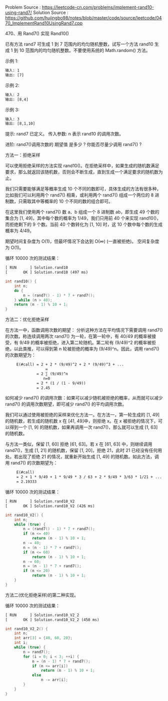 <!--
 * @Author : Hu Jingbo
 * @Date   : 2021-09-12
-->

Problem Source : <https://leetcode-cn.com/problems/implement-rand10-using-rand7/>
Solution Source : <https://github.com/hujingbo98/notes/blob/master/code/source/leetcode/0470_ImplementRand10UsingRand7.cpp>

470、用 Rand7() 实现 Rand10()

已有方法 rand7 可生成 1 到 7 范围内的均匀随机整数，试写一个方法 rand10 生成 1 到 10 范围内的均匀随机整数。不要使用系统的 Math.random() 方法。

示例 1:

```txt
输入: 1
输出: [7]
```

示例 2:

```txt
输入: 2
输出: [8,4]
```

示例 3:

```txt
输入: 3
输出: [8,1,10]
```

提示:
rand7 已定义。
传入参数: n 表示 rand10 的调用次数。

进阶:
rand7()调用次数的 期望值 是多少 ?
你能否尽量少调用 rand7() ?

方法一：拒绝采样

可以使用拒绝采样的方法实现 rand10()。在拒绝采样中，如果生成的随机数满足要求，那么就返回该随机数，否则会不断生成，直到生成一个满足要求的随机数为止。

我们只需要能够满足等概率生成 10 个不同的数即可，具体生成的方法有很多种，比如我们可以利用两个 rand7() 相乘，或利用两个 rand7() 组成一个两位的 8 进制数，只需取其中等概率的 10 个不同的数的组合即可。

在这里我们使用两个 rand7() 数 a、b 组成一个 8 进制数 ab，即生成 49 个数的集合为 [1, 49]，其中每个数的概率为 1/49，我们只用前 40 个来实现 rand10()，而拒绝剩下的 9 个数。当前 40 个数转化为 [1, 10] 时，这 10 个数中每个数的生成概率为 4/49。

期望时间复杂度为 O(1)，但最坏情况下会达到 O(∞) (一直被拒绝)。
空间复杂度为 O(1)。

循环 10000 次的测试结果：

```txt
[ RUN      ] Solution.rand10
[       OK ] Solution.rand10 (497 ms)
```

```c++
int rand10() {
    int n;
    do {
        n = (rand7() - 1) * 7 + rand7();
    } while (n > 40);
    return (n - 1) % 10 + 1;
}
```

方法二：优化拒绝采样

在方法一中，函数调用次数的期望：
分析这种方法在平均情况下需要调用 rand7() 的次数。称连续调用两次 rand7() 为一轮，在第一轮中，有 40/49 的概率被接受，有 9/49 的概率被拒绝，进入第二轮随机。第二轮有 (9/49)^2 的概率被拒绝，以此类推，可以得到第 n 轮被拒绝的概率为 (9/49)^n。因此，调用 rand7() 的次数期望为：

```txt
     E(#call) = 2 + 2 * (9/49)^2 + 2 * (9/49)^3 + ...
                  ∞
              = 2 ∑ (9/49)^n
                 n=0
              = 2 * (1 / (1 - 9/49))
              = 2.45
```

如何减少 rand7() 的调用次数：如果可以减少随机被拒绝的概率，从而就可以减少 rand7() 的调用次数期望，即可减少 rand7() 的平均调用次数。

我们可以通过使用被拒绝的采样来优化方法一。在方法一，第一轮生成的 [1, 49] 的随机数，若生成的随机数 x 在 [41, 49]中，则拒绝 x。在 x 被拒绝的情况下，可以得到一个 [1, 9] 的随机数，如果再调用一次 rand7()，那么就可以生成 [1, 63] 的随机数。

与方法一类似，保留 [1, 60] 拒绝 [61, 63]。若 x 在 [61, 63] 中，则继续调用 rand7()，生成 [1, 21] 的随机数，保留 [1, 20]，拒绝 21，此时 21 已经没有任何用处。若出现了拒绝 21 的情况，就重新开始生成 [1, 49] 的随机数。如此方法，调用 rand7() 的次数期望为：

```txt
     E(#call) 
     = 2 + 1 * 9/49 + 1 * 9/49 * 3 / 63 + 2 * 9/49 * 3/63 * 1/21 + ...
     = 2.19333
```

循环 10000 次的测试结果：

```txt
[ RUN      ] Solution.rand10_V2
[       OK ] Solution.rand10_V2 (426 ms)
```

```c++
int rand10_V2() {
    int n;
    while (true) {
        n = (rand7() - 1) * 7 + rand7();
        if (n <= 40)
            return (n - 1) % 10 + 1;
        n -= 40;
        n = (n - 1) * 7 + rand7();
        if (n <= 60)
            return (n - 1) % 10 + 1;
        n -= 60;
        n = (n - 1) * 7 + rand7();
        if (n <= 20)
            return (n - 1) % 10 + 1;
    }
}
```

方法二(优化拒绝采样)的第二种实现。

循环 10000 次的测试结果：

```txt
[ RUN      ] Solution.rand10_V2_2
[       OK ] Solution.rand10_V2_2 (450 ms)
```

```c++
int rand10_V2_2() {
    int n;
    int arr[3] = {40, 60, 20};
    int i;
    while (true) {
        n = rand7();
        for (i = 0; i < 3; ++i) {
            n = (n - 1) * 7 + rand7();
            if (n <= arr[i])
                return (n - 1) % 10 + 1;
            else
                n -= arr[i];
        }
    }
}
```
